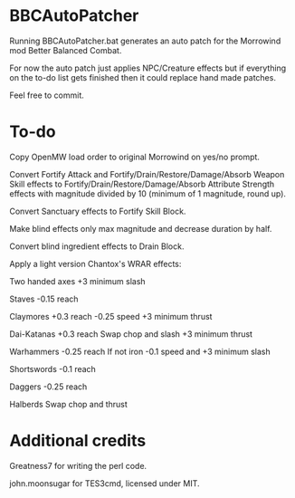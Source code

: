 # BBCAutoPatcher
Running BBCAutoPatcher.bat generates an auto patch for the Morrowind mod Better Balanced Combat.

For now the auto patch just applies NPC/Creature effects but if everything on the to-do list gets finished then it could replace hand made patches.

Feel free to commit.

# To-do
Copy OpenMW load order to original Morrowind on yes/no prompt.

Convert Fortify Attack and Fortify/Drain/Restore/Damage/Absorb Weapon Skill effects to Fortify/Drain/Restore/Damage/Absorb Attribute Strength effects with magnitude divided by 10 (minimum of 1 magnitude, round up).

Convert Sanctuary effects to Fortify Skill Block.

Make blind effects only max magnitude and decrease duration by half.

Convert blind ingredient effects to Drain Block.

Apply a light version Chantox's WRAR effects:

Two handed axes
+3 minimum slash

Staves
-0.15 reach

Claymores
+0.3 reach
-0.25 speed
+3 minimum thrust

Dai-Katanas
+0.3 reach
Swap chop and slash
+3 minimum thrust

Warhammers
-0.25 reach
If not iron -0.1 speed and +3 minimum slash

Shortswords
-0.1 reach

Daggers
-0.25 reach

Halberds
Swap chop and thrust

# Additional credits
Greatness7 for writing the perl code.

john.moonsugar for TES3cmd, licensed under MIT.

